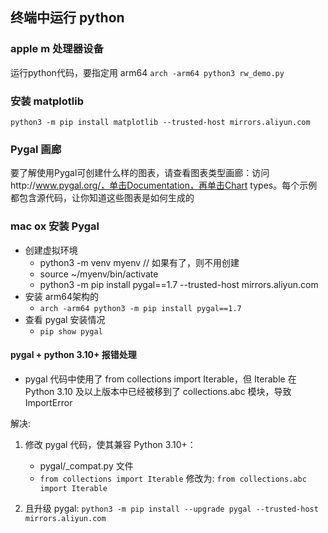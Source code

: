 ## 终端中运行 python


### apple m 处理器设备

运行python代码，要指定用 arm64
``arch -arm64 python3 rw_demo.py ``


### 安装 matplotlib

``python3 -m pip install matplotlib --trusted-host mirrors.aliyun.com``

### Pygal 画廊
要了解使用Pygal可创建什么样的图表，请查看图表类型画廊：访问http://www.pygal.org/，单击Documentation，再单击Chart types。每个示例都包含源代码，让你知道这些图表是如何生成的

### mac ox 安装 Pygal

- 创建虚拟环境
	- python3 -m venv myenv // 如果有了，则不用创建
	- source ~/myenv/bin/activate
	- python3 -m pip install pygal==1.7 --trusted-host mirrors.aliyun.com
- 安装 arm64架构的
   - ``arch -arm64 python3 -m pip install pygal==1.7``
- 查看 pygal 安装情况
   - ``pip show pygal``

#### pygal + python 3.10+ 报错处理

- pygal 代码中使用了 from collections import Iterable，但 Iterable 在 Python 3.10 及以上版本中已经被移到了 collections.abc 模块，导致 ImportError

解决:
1. 修改 pygal 代码，使其兼容 Python 3.10+：
    - pygal/_compat.py 文件
    - ``from collections import Iterable`` 修改为: ``from collections.abc import Iterable``

2. 且升级 pygal: ``python3 -m pip install --upgrade pygal --trusted-host mirrors.aliyun.com``





